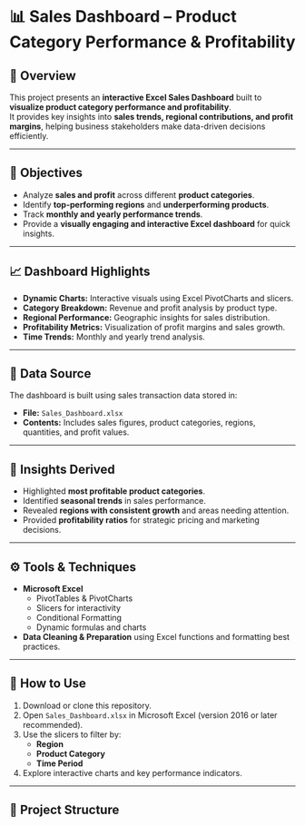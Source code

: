 # 📊 Sales Dashboard – Product Category Performance & Profitability

## 🧩 Overview
This project presents an **interactive Excel Sales Dashboard** built to **visualize product category performance and profitability**.  
It provides key insights into **sales trends, regional contributions, and profit margins**, helping business stakeholders make data-driven decisions efficiently.

---

## 🎯 Objectives
- Analyze **sales and profit** across different **product categories**.
- Identify **top-performing regions** and **underperforming products**.
- Track **monthly and yearly performance trends**.
- Provide a **visually engaging and interactive Excel dashboard** for quick insights.

---

## 📈 Dashboard Highlights
- **Dynamic Charts:** Interactive visuals using Excel PivotCharts and slicers.  
- **Category Breakdown:** Revenue and profit analysis by product type.  
- **Regional Performance:** Geographic insights for sales distribution.  
- **Profitability Metrics:** Visualization of profit margins and sales growth.  
- **Time Trends:** Monthly and yearly trend analysis.

---

## 🧮 Data Source
The dashboard is built using sales transaction data stored in:
- **File:** `Sales_Dashboard.xlsx`
- **Contents:** Includes sales figures, product categories, regions, quantities, and profit values.

---

## 🧠 Insights Derived
- Highlighted **most profitable product categories**.
- Identified **seasonal trends** in sales performance.
- Revealed **regions with consistent growth** and areas needing attention.
- Provided **profitability ratios** for strategic pricing and marketing decisions.

---

## ⚙️ Tools & Techniques
- **Microsoft Excel**
  - PivotTables & PivotCharts  
  - Slicers for interactivity  
  - Conditional Formatting  
  - Dynamic formulas and charts  
- **Data Cleaning & Preparation** using Excel functions and formatting best practices.

---

## 🚀 How to Use
1. Download or clone this repository.  
2. Open `Sales_Dashboard.xlsx` in Microsoft Excel (version 2016 or later recommended).  
3. Use the slicers to filter by:
   - **Region**
   - **Product Category**
   - **Time Period**
4. Explore interactive charts and key performance indicators.

---

## 📂 Project Structure

